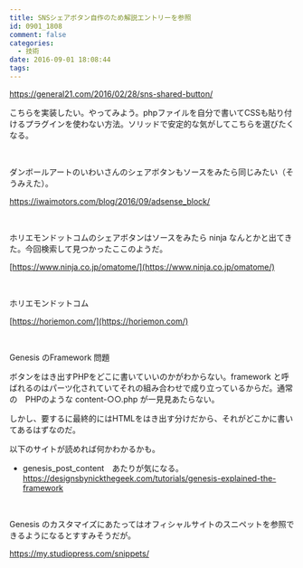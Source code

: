 ```yaml
---
title: SNSシェアボタン自作のため解説エントリーを参照
id: 0901_1808
comment: false
categories:
  - 技術
date: 2016-09-01 18:08:44
tags:
---
```


https://general21.com/2016/02/28/sns-shared-button/

こちらを実装したい。やってみよう。phpファイルを自分で書いてCSSも貼り付けるプラグインを使わない方法。ソリッドで安定的な気がしてこちらを選びたくなる。

&nbsp;

ダンボールアートのいわいさんのシェアボタンもソースをみたら同じみたい（そうみえた）。

https://iwaimotors.com/blog/2016/09/adsense_block/

&nbsp;

ホリエモンドットコムのシェアボタンはソースをみたら ninja なんとかと出てきた。今回検索して見つかったここのようだ。

[https://www.ninja.co.jp/omatome/](https://www.ninja.co.jp/omatome/)

&nbsp;

ホリエモンドットコム

[https://horiemon.com/](https://horiemon.com/)

&nbsp;

Genesis のFramework 問題

ボタンをはき出すPHPをどこに書いていいのかがわからない。framework と呼ばれるのはパーツ化されていてそれの組み合わせで成り立っているからだ。通常の　PHPのような content-○○.php が一見見あたらない。

しかし、要するに最終的にはHTMLをはき出す分けだから、それがどこかに書いてあるはずなのだ。

以下のサイトが読めれば何かわかるかも。

*   genesis_post_content　あたりが気になる。
https://designsbynickthegeek.com/tutorials/genesis-explained-the-framework

&nbsp;

Genesis のカスタマイズにあたってはオフィシャルサイトのスニペットを参照できるようになるとすすみそうだが。

https://my.studiopress.com/snippets/